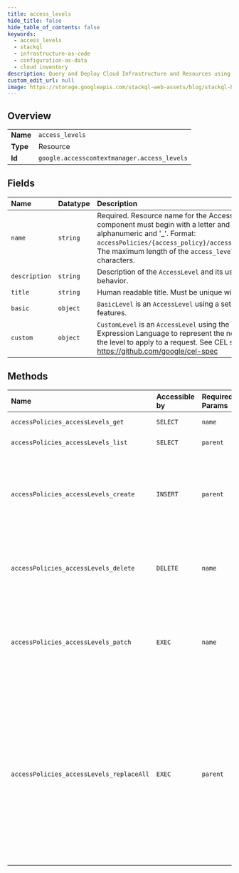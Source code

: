 ```yaml
---
title: access_levels
hide_title: false
hide_table_of_contents: false
keywords:
  - access_levels
  - stackql
  - infrastructure-as-code
  - configuration-as-data
  - cloud inventory
description: Query and Deploy Cloud Infrastructure and Resources using SQL
custom_edit_url: null
image: https://storage.googleapis.com/stackql-web-assets/blog/stackql-blog-post-featured-image.png
---
```

  
    

## Overview
<table><tbody>
<tr><td><b>Name</b></td><td><code>access_levels</code></td></tr>
<tr><td><b>Type</b></td><td>Resource</td></tr>
<tr><td><b>Id</b></td><td><code>google.accesscontextmanager.access_levels</code></td></tr>
</tbody></table>

## Fields
| Name | Datatype | Description |
|:-----|:---------|:------------|
| `name` | `string` | Required. Resource name for the Access Level. The `short_name` component must begin with a letter and only include alphanumeric and '_'. Format: `accessPolicies/{access_policy}/accessLevels/{access_level}`. The maximum length of the `access_level` component is 50 characters. |
| `description` | `string` | Description of the `AccessLevel` and its use. Does not affect behavior. |
| `title` | `string` | Human readable title. Must be unique within the Policy. |
| `basic` | `object` | `BasicLevel` is an `AccessLevel` using a set of recommended features. |
| `custom` | `object` | `CustomLevel` is an `AccessLevel` using the Cloud Common Expression Language to represent the necessary conditions for the level to apply to a request. See CEL spec at: https://github.com/google/cel-spec |
## Methods
| Name | Accessible by | Required Params | Description |
|:-----|:--------------|:----------------|:------------|
| `accessPolicies_accessLevels_get` | `SELECT` | `name` | Gets an access level based on the resource name. |
| `accessPolicies_accessLevels_list` | `SELECT` | `parent` | Lists all access levels for an access policy. |
| `accessPolicies_accessLevels_create` | `INSERT` | `parent` | Creates an access level. The long-running operation from this RPC has a successful status after the access level propagates to long-lasting storage. If access levels contain errors, an error response is returned for the first error encountered. |
| `accessPolicies_accessLevels_delete` | `DELETE` | `name` | Deletes an access level based on the resource name. The long-running operation from this RPC has a successful status after the access level has been removed from long-lasting storage. |
| `accessPolicies_accessLevels_patch` | `EXEC` | `name` | Updates an access level. The long-running operation from this RPC has a successful status after the changes to the access level propagate to long-lasting storage. If access levels contain errors, an error response is returned for the first error encountered. |
| `accessPolicies_accessLevels_replaceAll` | `EXEC` | `parent` | Replaces all existing access levels in an access policy with the access levels provided. This is done atomically. The long-running operation from this RPC has a successful status after all replacements propagate to long-lasting storage. If the replacement contains errors, an error response is returned for the first error encountered. Upon error, the replacement is cancelled, and existing access levels are not affected. The Operation.response field contains ReplaceAccessLevelsResponse. Removing access levels contained in existing service perimeters result in an error. |
